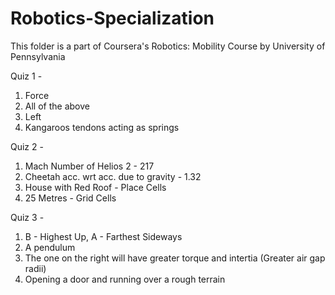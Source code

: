 # Robotics-Specialization

This folder is a part of Coursera's Robotics: Mobility Course by University of Pennsylvania 

Quiz 1 -
1. Force
2. All of the above
3. Left
4. Kangaroos tendons acting as springs

Quiz 2 - 
1. Mach Number of Helios 2 - 217
2. Cheetah acc. wrt acc. due to gravity - 1.32
3. House with Red Roof - Place Cells
4. 25 Metres - Grid Cells

Quiz 3 - 
1. B - Highest Up, A - Farthest Sideways
2. A pendulum
3. The one on the right will have greater torque and intertia (Greater air gap radii)
4. Opening a door and running over a rough terrain
